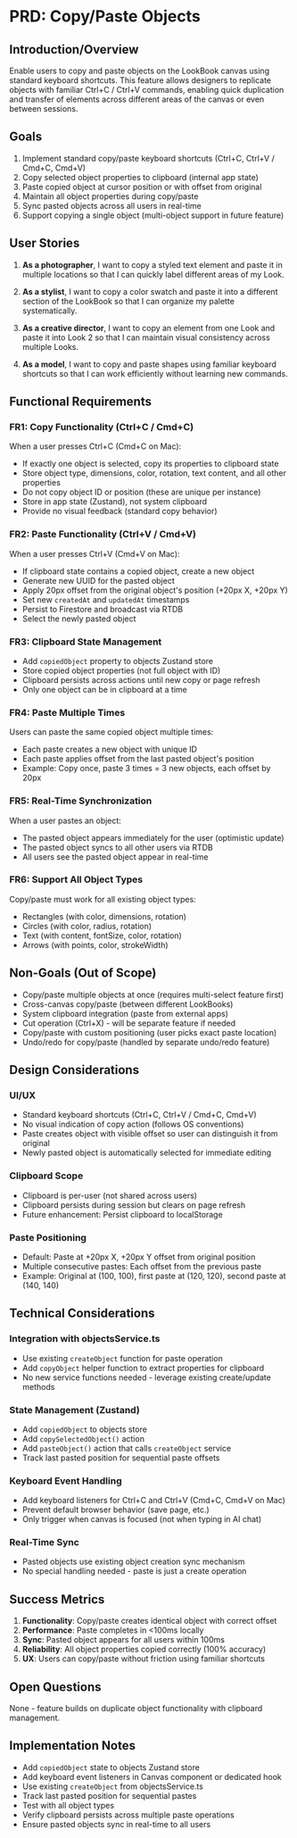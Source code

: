 # PRD: Copy/Paste Objects

## Introduction/Overview

Enable users to copy and paste objects on the LookBook canvas using standard keyboard shortcuts. This feature allows designers to replicate objects with familiar Ctrl+C / Ctrl+V commands, enabling quick duplication and transfer of elements across different areas of the canvas or even between sessions.

## Goals

1. Implement standard copy/paste keyboard shortcuts (Ctrl+C, Ctrl+V / Cmd+C, Cmd+V)
2. Copy selected object properties to clipboard (internal app state)
3. Paste copied object at cursor position or with offset from original
4. Maintain all object properties during copy/paste
5. Sync pasted objects across all users in real-time
6. Support copying a single object (multi-object support in future feature)

## User Stories

1. **As a photographer**, I want to copy a styled text element and paste it in multiple locations so that I can quickly label different areas of my Look.

2. **As a stylist**, I want to copy a color swatch and paste it into a different section of the LookBook so that I can organize my palette systematically.

3. **As a creative director**, I want to copy an element from one Look and paste it into Look 2 so that I can maintain visual consistency across multiple Looks.

4. **As a model**, I want to copy and paste shapes using familiar keyboard shortcuts so that I can work efficiently without learning new commands.

## Functional Requirements

### FR1: Copy Functionality (Ctrl+C / Cmd+C)
When a user presses Ctrl+C (Cmd+C on Mac):
- If exactly one object is selected, copy its properties to clipboard state
- Store object type, dimensions, color, rotation, text content, and all other properties
- Do not copy object ID or position (these are unique per instance)
- Store in app state (Zustand), not system clipboard
- Provide no visual feedback (standard copy behavior)

### FR2: Paste Functionality (Ctrl+V / Cmd+V)
When a user presses Ctrl+V (Cmd+V on Mac):
- If clipboard state contains a copied object, create a new object
- Generate new UUID for the pasted object
- Apply 20px offset from the original object's position (+20px X, +20px Y)
- Set new `createdAt` and `updatedAt` timestamps
- Persist to Firestore and broadcast via RTDB
- Select the newly pasted object

### FR3: Clipboard State Management
- Add `copiedObject` property to objects Zustand store
- Store copied object properties (not full object with ID)
- Clipboard persists across actions until new copy or page refresh
- Only one object can be in clipboard at a time

### FR4: Paste Multiple Times
Users can paste the same copied object multiple times:
- Each paste creates a new object with unique ID
- Each paste applies offset from the last pasted object's position
- Example: Copy once, paste 3 times = 3 new objects, each offset by 20px

### FR5: Real-Time Synchronization
When a user pastes an object:
- The pasted object appears immediately for the user (optimistic update)
- The pasted object syncs to all other users via RTDB
- All users see the pasted object appear in real-time

### FR6: Support All Object Types
Copy/paste must work for all existing object types:
- Rectangles (with color, dimensions, rotation)
- Circles (with color, radius, rotation)
- Text (with content, fontSize, color, rotation)
- Arrows (with points, color, strokeWidth)

## Non-Goals (Out of Scope)

- Copy/paste multiple objects at once (requires multi-select feature first)
- Cross-canvas copy/paste (between different LookBooks)
- System clipboard integration (paste from external apps)
- Cut operation (Ctrl+X) - will be separate feature if needed
- Copy/paste with custom positioning (user picks exact paste location)
- Undo/redo for copy/paste (handled by separate undo/redo feature)

## Design Considerations

### UI/UX
- Standard keyboard shortcuts (Ctrl+C, Ctrl+V / Cmd+C, Cmd+V)
- No visual indication of copy action (follows OS conventions)
- Paste creates object with visible offset so user can distinguish it from original
- Newly pasted object is automatically selected for immediate editing

### Clipboard Scope
- Clipboard is per-user (not shared across users)
- Clipboard persists during session but clears on page refresh
- Future enhancement: Persist clipboard to localStorage

### Paste Positioning
- Default: Paste at +20px X, +20px Y offset from original position
- Multiple consecutive pastes: Each offset from the previous paste
- Example: Original at (100, 100), first paste at (120, 120), second paste at (140, 140)

## Technical Considerations

### Integration with objectsService.ts
- Use existing `createObject` function for paste operation
- Add `copyObject` helper function to extract properties for clipboard
- No new service functions needed - leverage existing create/update methods

### State Management (Zustand)
- Add `copiedObject` to objects store
- Add `copySelectedObject()` action
- Add `pasteObject()` action that calls `createObject` service
- Track last pasted position for sequential paste offsets

### Keyboard Event Handling
- Add keyboard listeners for Ctrl+C and Ctrl+V (Cmd+C, Cmd+V on Mac)
- Prevent default browser behavior (save page, etc.)
- Only trigger when canvas is focused (not when typing in AI chat)

### Real-Time Sync
- Pasted objects use existing object creation sync mechanism
- No special handling needed - paste is just a create operation

## Success Metrics

1. **Functionality**: Copy/paste creates identical object with correct offset
2. **Performance**: Paste completes in <100ms locally
3. **Sync**: Pasted object appears for all users within 100ms
4. **Reliability**: All object properties copied correctly (100% accuracy)
5. **UX**: Users can copy/paste without friction using familiar shortcuts

## Open Questions

None - feature builds on duplicate object functionality with clipboard management.

## Implementation Notes

- Add `copiedObject` state to objects Zustand store
- Add keyboard event listeners in Canvas component or dedicated hook
- Use existing `createObject` from objectsService.ts
- Track last pasted position for sequential pastes
- Test with all object types
- Verify clipboard persists across multiple paste operations
- Ensure pasted objects sync in real-time to all users


